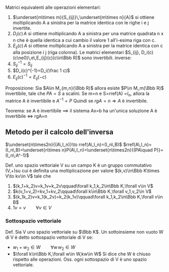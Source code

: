 Matrici equivalenti alle operazioni elementari:
1. $\underset{m\times m}{S_{ij}}\,\underset{m\times n}{A}$  si ottiene moltiplicando A a sinistra per la matrice identica con le righe i  e j invertite.
2. $D_i(c)\,A$ si ottiene moltiplicando A a sinistra per una matrice quadrata n x n che è quella identica a cui cambio il valore 1 all'i-esima riga con c. 
3. $E_{ij}(c)\,A$ si ottiene moltiplicando A a sinistra per la matrice identica con c alla posizione i j (riga colonna).
Le matrici elementari $S_{ij}, D_i(c)(c\ne0)\,e\,E_{ij}(c)(c\in\Bbb R)$ sono invertibili.
inverse:
1. $S_{ij}^{-1}=S_{ij}$
2. $D_i(c)^{-1}=D_i(\frac 1 c)$
3. $E_{ij}(c)^{-1}=E_{ij}(-c)$

Proposizione: 
Sia $A\in M_{m,n}(\Bbb R)$ allora esiste $P\in M_m(\Bbb R)$ invertibile, tale che $PA=S$ a scalini.
Se m=n e S=rref(A) =$I_n$, allora la  matrice A è invertibile e $A^{-1}=P$
Quindi se $rgA=n\Rightarrow A$  è invertibile.

Teorema: se A è invertibile $\implies$ il sistema Ax=b ha un'unica soluzione
A è invertibile $\iff$ rgA=n

## Metodo per il calcolo dell'inversa
$\underset{n\times2n}{(A\,I_n)}\to rref(A\,I_n)=(I_n\,B)$
$rref(A\,I_n)=(I_n\,B)=\underset{n\times n}P(A\,I_n)=\underset{n\times2n}{(PA\quad P)}=(I_n\;A^-1)$

Def. uno spazio vettoriale V su un campo K è un gruppo commutativo (V,+)su cui è definita una moltiplicazione per valore $(k,v)\in\Bbb K\times V\to kv\in V$ tale che 
1. $(k_1+k_2)v=k_1v+k_2v\qquad\forall k_1,k_2\in\Bbb K,\forall v\in V$
2. $k(v_1+v_2)=kv_1+kv_2\qquad\forall k\in\Bbb K,\forall v_1,v_2\in V$
3. $(k_1k_2)v=k_1(k_2v)=k_2(k_1v)\qquad\forall k_1,k_2\in\Bbb K,\forall v\in B$
4. $1v=v\qquad\forall v\in V$

### Sottospazio vettoriale
Def. Sia V uno spazio vettoriale su $\Bbb K$. Un sottoinsieme non vuoto W di V è detto sottospazio vettoriale di V se:
- $w_1+w_2\in W\qquad\forall w_\,w_2\in W$
- $\forall k\in\Bbb K,\forall w\in W,kw\in W$
Si dice che W è chiuso rispetto alle operazioni.
Oss. ogni sottospazio di V è uno spazio vettoriale.
